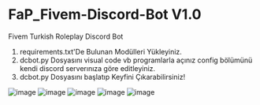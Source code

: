 # FaP_Fivem-Discord-Bot V1.0
Fivem Turkish Roleplay Discord Bot

1) requirements.txt'De Bulunan Modülleri Yükleyiniz.
2) dcbot.py Dosyasını visual code vb programlarla açınız config bölümünü kendi discord serverınıza göre editleyiniz.
3) dcbot.py Dosyasını başlatıp Keyfini Çıkarabilirsiniz!

![image](https://user-images.githubusercontent.com/71844178/135924679-295b5552-f12d-40a7-894a-ed277ab00c6e.png)
![image](https://user-images.githubusercontent.com/71844178/135924724-bea8bb7e-ff9c-49d5-ba8e-695696031273.png)
![image](https://user-images.githubusercontent.com/71844178/135924787-bc0aaff1-53c3-43a9-b44b-6e0d1f9b67a4.png)
![image](https://user-images.githubusercontent.com/71844178/135924843-bf2028b2-ddc5-46d6-b2cb-db27c080e6a4.png)
![image](https://user-images.githubusercontent.com/71844178/135924855-75d04fa5-b7f5-454b-ac16-4e5cf9c76325.png)

